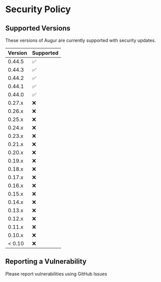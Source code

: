 # Security Policy

## Supported Versions

These versions of Augur are currently supported with security updates.

| Version | Supported          |
| ------- | ------------------ |
| 0.44.5   | :white_check_mark: |
| 0.44.3   | :white_check_mark: |
| 0.44.2   | :white_check_mark: |
| 0.44.1   | :white_check_mark: |
| 0.44.0   | :white_check_mark: |
| 0.27.x   | :x: |
| 0.26.x   | :x: |
| 0.25.x   | :x: |
| 0.24.x   | :x: |
| 0.23.x   | :x: |
| 0.21.x   | :x: |
| 0.20.x   | :x: |
| 0.19.x   | :x: |
| 0.18.x   | :x: |
| 0.17.x   | :x: |
| 0.16.x   | :x: |
| 0.15.x   | :x: |
| 0.14.x   | :x: |
| 0.13.x   | :x: |
| 0.12.x   | :x: |
| 0.11.x   | :x:                |
| 0.10.x   | :x: |
| < 0.10   | :x:                |

## Reporting a Vulnerability

Please report vulnerabilities using GitHub Issues  
